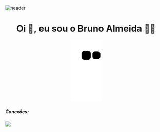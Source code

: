![header](https://user-images.githubusercontent.com/88558377/159158519-59bcb75b-ec6b-4f9e-ac29-d968010e2b98.gif)

<h1 align="center"> Oi 👋, eu sou o Bruno Almeida 👨‍💻</h1>
    
 <div align="center">
  
  ![Snake animation](https://github.com/BeyondtimeX/BeyondtimeX/blob/output/github-contribution-grid-snake.svg)
  
</div>

   <h5 align="left">Conexões:</h5>

  <a href="https://www.linkedin.com/in/brunodesouzaalmeida" target="_blank"><img src="https://img.shields.io/badge/LinkedIn-0077B5?style=for-the-badge&logo=linkedin&logoColor=white" target="_blank"></a> 
   

  

  

















